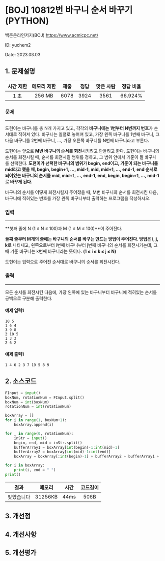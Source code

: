 # [BOJ] 10812번 바구니 순서 바꾸기(PYTHON)
백준온라인저지(BOJ) https://www.acmicpc.net/

ID: yuchem2

Date: 2023.03.03

## 1. 문제설명
| 시간 제한 | 메모리 제한 | 제출  | 정답 | 맞은 사람 | 정답 비율 |
| :---: | :---: | :---: | :---: | :---: | :---: |
| 1 초      | 256 MB      | 6078 | 3924 | 3561 | 66.924% |

### 문제
---
도현이는 바구니를 총 N개 가지고 있고, 각각의 **바구니에는 1번부터 N번까지 번호**가 순서대로 적혀져 있다. 바구니는 일렬로 놓여져 있고, 가장 왼쪽 바구니를 1번째 바구니, 그 다음 바구니를 2번째 바구니, ..., 가장 오른쪽 바구니를 N번째 바구니라고 부른다. 

도현이는 앞으로 **M번 바구니의 순서를 회전**시키려고 만들려고 한다. 도현이는 바구니의 순서를 회전시킬 때, 순서를 회전시킬 범위를 정하고, 그 범위 안에서 기준이 될 바구니를 선택한다. **도현이가 선택한 바구니의 범위가 begin, end이고, 기준이 되는 바구니를 mid라고 했을 때, begin, begin+1, ..., mid-1, mid, mid+1, ..., end-1, end 순서로 되어있는 바구니의 순서를 mid, mid+1, ..., end-1, end, begin, begin+1, ..., mid-1로 바꾸게 된다.**

바구니의 순서를 어떻게 회전시킬지 주어졌을 때, M번 바구니의 순서를 회전시킨 다음, 바구니에 적혀있는 번호를 가장 왼쪽 바구니부터 출력하는 프로그램을 작성하시오.

### 입력
---
**첫째 줄에 N (1 ≤ N ≤ 100)과 M (1 ≤ M ≤ 100)**이 주어진다.

**둘째 줄부터 M개의 줄에는 바구니의 순서를 바꾸는 만드는 방법이 주어진다. 방법은 i, j, k**로 나타내고, 왼쪽으로부터 i번째 바구니부터 j번째 바구니의 순서를 회전시키는데, 그 때 기준 바구니는 k번째 바구니라는 뜻이다. **(1 ≤ i ≤ k ≤ j ≤ N)**

도현이는 입력으로 주어진 순서대로 바구니의 순서를 회전시킨다.

### 출력
---
모든 순서를 회전시킨 다음에, 가장 왼쪽에 있는 바구니부터 바구니에 적혀있는 순서를 공백으로 구분해 출력한다.
#### 예제 입력1
```
10 5
1 6 4
3 9 8
2 10 5
1 3 3
2 6 2
```
#### 예제 출력1
```
1 4 6 2 3 7 10 5 8 9
```

## 2. 소스코드
```Python
FInput = input()
boxNum, rotationNum = FInput.split()
boxNum = int(boxNum)
rotationNum = int(rotationNum)

boxArray = []
for i in range(1, boxNum+1):
    boxArray.append(i)

for _ in range(0, rotationNum):
    inStr = input()
    begin, end, mid = inStr.split()
    bufferArray1 = boxArray[int(begin)-1:int(mid)-1]
    bufferArray2 = boxArray[int(mid)-1:int(end)]
    boxArray = boxArray[:int(begin)-1] + bufferArray2 + bufferArray1 + boxArray[int(end):]

for i in boxArray:
    print(i, end = " ")
print()
```
| 결과 | 메모리 | 시간 | 코드길이 |
|:---:|:-----: | :---: | :----: |
| 맞았습니다 | 31256KB | 44ms | 506B |
## 3. 개선점

## 4. 개선사항

## 5. 개선평가

